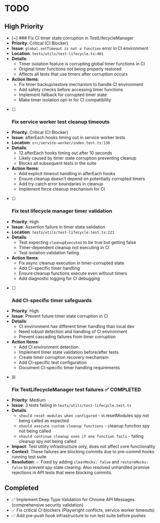 # TODO

## High Priority

- [~] ### Fix CI timer state corruption in TestLifecycleManager
- **Priority**: Critical (CI Blocker)
- **Issue**: `global.setTimeout is not a function` error in CI environment
- **Location**: `tests/utils/test-lifecycle.ts:461`
- **Details**:
  - Timer isolation feature is corrupting global timer functions in CI
  - Original timer functions not being properly restored
  - Affects all tests that use timers after corruption occurs
- **Action Items**:
  - Fix timer backup/restore mechanism to handle CI environment
  - Add safety checks before accessing timer functions
  - Implement fallback for corrupted timer state
  - Make timer isolation opt-in for CI compatibility

- [ ] ### Fix service worker test cleanup timeouts
- **Priority**: Critical (CI Blocker)
- **Issue**: afterEach hooks timing out in service worker tests
- **Location**: `src/service-worker/index.test.ts:130`
- **Details**:
  - 12 afterEach hooks timing out after 10 seconds
  - Likely caused by timer state corruption preventing cleanup
  - Blocks all subsequent tests in the suite
- **Action Items**:
  - Add explicit timeout handling in afterEach hooks
  - Ensure cleanup doesn't depend on potentially corrupted timers
  - Add try-catch error boundaries in cleanup
  - Implement force cleanup mechanism for CI

- [ ] ### Fix test lifecycle manager timer validation
- **Priority**: High
- **Issue**: Assertion failure in timer state validation
- **Location**: `tests/utils/test-lifecycle.test.ts:221`
- **Details**:
  - Test expecting `cleanupExecuted` to be true but getting false
  - Timer-dependent cleanup not executing in CI
  - Test isolation validation failing
- **Action Items**:
  - Fix async cleanup execution in timer-corrupted state
  - Add CI-specific timer handling
  - Ensure cleanup functions execute even without timers
  - Add diagnostic logging for CI debugging

- [ ] ### Add CI-specific timer safeguards
- **Priority**: High
- **Issue**: Prevent future timer state corruption in CI
- **Details**:
  - CI environment has different timer handling than local dev
  - Need robust detection and handling of CI environment
  - Prevent cascading failures from timer corruption
- **Action Items**:
  - Add CI environment detection
  - Implement timer state validation before/after tests
  - Create timer corruption recovery mechanism
  - Add CI-specific test configuration
  - Document CI-specific timer handling requirements

- [x] ### Fix TestLifecycleManager test failures ✅ COMPLETED
- **Priority**: Medium
- **Issue**: 3 tests failing in `tests/utils/test-lifecycle.test.ts`
- **Details**:
  - `should reset modules when configured` - vi.resetModules spy not being called as expected
  - `should execute custom cleanup functions` - cleanup function spy not being called
  - `should continue cleanup even if one function fails` - failing cleanup spy not being called
- **Impact**: Test utility infrastructure only, does not affect core functionality
- **Context**: These failures are blocking commits due to pre-commit hooks running test suite
- **Resolution**: ✅ Fixed by adding `clearMocks: false` and `restoreMocks: false` to prevent spy state clearing. Also resolved unhandled promise rejections in API tests that were blocking commits.

## Completed
- ✅ Implement Deep Type Validation for Chrome API Messages (comprehensive security validation)
- ✅ Fix critical CI blockers (Playwright conflicts, service worker timeouts)
- ✅ Add pre-push hook infrastructure to run test suite before pushes
